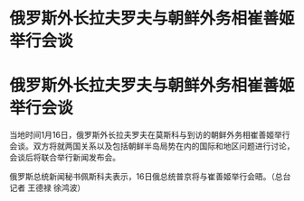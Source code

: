 # 俄罗斯外长拉夫罗夫与朝鲜外务相崔善姬举行会谈

# 俄罗斯外长拉夫罗夫与朝鲜外务相崔善姬举行会谈

当地时间1月16日，俄罗斯外长拉夫罗夫在莫斯科与到访的朝鲜外务相崔善姬举行会谈。双方将就两国关系以及包括朝鲜半岛局势在内的国际和地区问题进行讨论，会谈后将联合举行新闻发布会。

俄罗斯总统新闻秘书佩斯科夫表示，16日俄总统普京将与崔善姬举行会晤。（总台记者 王德禄 徐鸿波）

